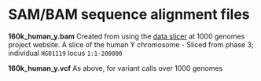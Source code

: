# SAM/BAM sequence alignment files

**160k_human_y.bam**
Created from using the
[data slicer](http://grch37.ensembl.org/Homo_sapiens/Tools/DataSlicer)
at 1000 genomes project website. A slice of the
human Y chromosome - Sliced from phase 3; individual `HG01119` locus
`1:1-200000`

**160k_human_y.vcf**
As above, for variant calls over 1000 genomes
